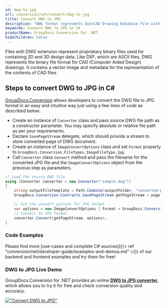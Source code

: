 ```yaml
---
id: dwg-to-jpg
url: conversion/net/convert/dwg-to-jpg
title: Convert DWG to JPG
description: "DWG format represents AutoCAD Drawing Database File with .dwg extension. Learn how to convert DWG to JPG file programmatically in C# language using GroupDocs.Conversion for .NET library."
keywords: Convert DWG to JPG in C#
productName: GroupDocs.Conversion for .NET
hideChildren: False
---
```


Files with DWG extension represent proprietary binary files used for containing 2D and 3D design data. Like DXF, which are ASCII files, DWG represents the binary file format for CAD (Computer Aided Design) drawings. It contains a vector image and metadata for the representation of the contents of CAD files.

## Steps to convert DWG to JPG in C#

[GroupDocs.Conversion](https://products.groupdocs.com/conversion/net) allows developers to convert the DWG file to JPG format in an easy and intuitive way just using a few lines of code as described below:

* Create an instance of `Converter` class and pass source DWG file path as a constructor parameter. You may specify absolute or relative file path as per your requirements. 
* Declare `SavePageStream` delegate, which should provide a stream to store converted page of DWG document.
* Create an instance of `ImageConvertOptions` class and set `Format` property to `GroupDocs.Conversion.FileTypes.ImageFileType.Jpg`.
* Call `Converter` class `Convert` method and pass the filename for the converted JPG file and the `ImageConvertOptions` object from the previous step as parameters.

```csharp
// Load the source DWG file
using (Converter converter = new Converter("sample.dwg"))
{
    string outputFileTemplate = Path.Combine(outputFolder, "converted-page-{0}.jpg");
    GroupDocs.Conversion.Contracts.SavePageStream getPageStream = page => new FileStream(string.Format(outputFileTemplate, page), FileMode.Create);

    // Set the convert options for JPG format
    var options = new ImageConvertOptions { Format = GroupDocs.Conversion.FileTypes.ImageFileType.Jpg };   
    // Convert to JPG format
    converter.Convert(getPageStream, options);
}
```

### Code Examples

Please find more [use-cases and complete C# sources]({{< ref "conversion/net/developer-guide/examples-and-demos.md" >}}) of our backend and frontend examples and try them for free!

### DWG to JPG Live Demo

GroupDocs.Conversion for .NET provides an online [**DWG to JPG converter**](https://products.groupdocs.app/conversion/dwg-to-jpg), which allows you to try it for free and check conversion quality and accuracy.

[!["Convert DWG to JPG"](conversion/net/images/convert-to-jpg/convert-dwg-to-jpg.png)](https://products.groupdocs.app/conversion/dwg-to-jpg)